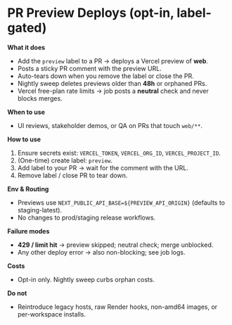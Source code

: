 # PR Preview Deploys (opt-in, label-gated)

**What it does**
- Add the `preview` label to a PR → deploys a Vercel preview of **web**.
- Posts a sticky PR comment with the preview URL.
- Auto-tears down when you remove the label or close the PR.
- Nightly sweep deletes previews older than **48h** or orphaned PRs.
- Vercel free-plan rate limits → job posts a **neutral** check and never blocks merges.

**When to use**
- UI reviews, stakeholder demos, or QA on PRs that touch `web/**`.

**How to use**
1) Ensure secrets exist: `VERCEL_TOKEN`, `VERCEL_ORG_ID`, `VERCEL_PROJECT_ID`.  
2) (One-time) create label: `preview`.  
3) Add label to your PR → wait for the comment with the URL.  
4) Remove label / close PR to tear down.

**Env & Routing**
- Previews use `NEXT_PUBLIC_API_BASE=${PREVIEW_API_ORIGIN}` (defaults to staging-latest).
- No changes to prod/staging release workflows.

**Failure modes**
- **429 / limit hit** → preview skipped; neutral check; merge unblocked.
- Any other deploy error → also non-blocking; see job logs.

**Costs**
- Opt-in only. Nightly sweep curbs orphan costs.

**Do not**
- Reintroduce legacy hosts, raw Render hooks, non-amd64 images, or per-workspace installs.


